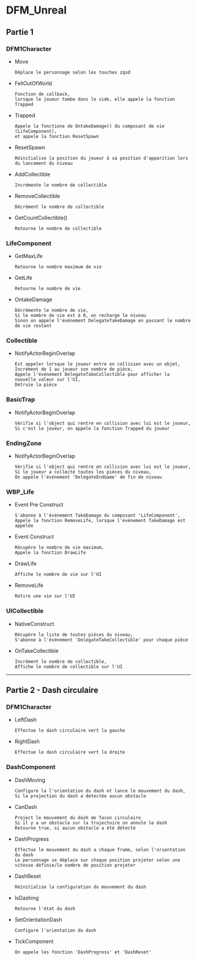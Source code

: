 # DFM_Unreal

## Partie 1

### DFM1Character
  * Move
    ```
    Déplace le personnage selon les touches zqsd
    ```
    
  * FellOutOfWorld
    ```
    Fonction de callback, 
    lorsque le joueur tombe dans le vide, elle appele la fonction Trapped
    ```
    
  * Trapped
    ```
    Appele la fonctione de OntakeDamage() du composant de vie (LifeComponent),
    et appele la fonction ResetSpawn
    ```
    
  * ResetSpawn
    ```
    Réinitialise la position du joueur à sa position d'apparition lors du lancement du niveau
    ```
    
  * AddCollectible
    ```
    Incrémente le nombre de collectible
    ```
    
  * RemoveCollectible
    ```
    Décrément le nombre de collectible
    ```
    
  * GetCountCollectible()
    ```
    Retourne le nombre de collectible
    ```

### LifeComponent
  
  * GetMaxLife
    ```
    Retourne le nombre maximum de vie
    ```
    
  * GetLife
    ```
    Retourne le nombre de vie
    ```
    
  * OntakeDamage
    ```
    Décrémente le nombre de vie,
    Si le nombre de vie est à 0, on recharge le niveau
    Sinon on appele l'événement DelegateTakeDamage en passant le nombre de vie restant  
    ```

### Collectible

  * NotifyActorBeginOverlap
    ```
    Est appeler lorsque le joueur entre en collision avec un objet,
    Incrément de 1 au joueur son nombre de pièce,
    Appele l'événement DelegateTakeCollectible pour afficher la nouvelle valeur sur l'UI,
    Détruie la pièce  
    ```

### BasicTrap

  * NotifyActorBeginOverlap
    ```
    Vérifie si l'object qui rentre en collision avec lui est le joueur,
    Si c'est le joueur, on appele la fonction Trapped du joueur
    ```

### EndingZone

  * NotifyActorBeginOverlap
    ```
    Vérifie si l'object qui rentre en collision avec lui est le joueur,
    Si le joueur a collecté toutes les pièces du niveau,
    On appele l'événement 'DelegateEndGame' de fin de niveau
    ```

### WBP_Life

  * Event Pre Construct
    ```
    S'abonne à l'événement TakeDamage du composant 'LifeComponent',
    Appele la fonction RemoveLife, lorsque l'événement TakeDamage est appelée
    ```
    
  * Event Construct
    ```
    Récupère le nombre de vie maximum, 
    Appele la fonction DrawLife
    ```
    
  * DrawLife
    ```
    Affiche le nombre de vie sur l'UI
    ```
    
  * RemoveLife
    ```
    Retire une vie sur l'UI
    ```

### UICollectible

  * NativeConstruct
    ```
    Récupère la liste de toutes pièces du niveau,
    S'abonne à l'événement 'DelegateTakeCollectible' pour chaque pièce
    ```
    
  * OnTakeCollectible
    ```
    Incrément le nombre de collectible,
    Affiche le nombre de collectible sur l'UI
    ```

- - - - 

## Partie 2 - Dash circulaire

### DFM1Character

  * LeftDash
    ```
    Effectue le dash circulaire vert la gauche
    ```
    
  * RightDash
    ```
    Effectue le dash circulaire vert la droite
    ```

### DashComponent

  * DashMoving
    ```
    Configure la l'orientation du dash et lance le mouvement du dash,
    Si la projection du dash a detectée aucun obstacle
    ```
    
  * CanDash
    ```
    Project le mouvement du dash de facon circulaire
    Si il y a un obstacle sur la trajectoire on annule le dash
    Retourne true, si aucun obstacle a été détecté
    ```
    
  * DashProgress
    ```
    Effectue le mouvement du dash a chaque frame, selon l'orientation du dash
    Le personnage se déplace sur chaque position projeter selon une vitesse définie/le nombre de position projeter
    ```
    
  * DashReset
    ```
    Réinitialise la configuration du mouvement du dash
    ```
    
  * IsDashing
    ```
    Retourne l'état du dash
    ```
    
  * SetOrientationDash
    ```
    Configure l'orientation du dash
    ```
    
  * TickComponent
    ```
    On appele les fonction 'DashProgress' et 'DashReset'
    ```